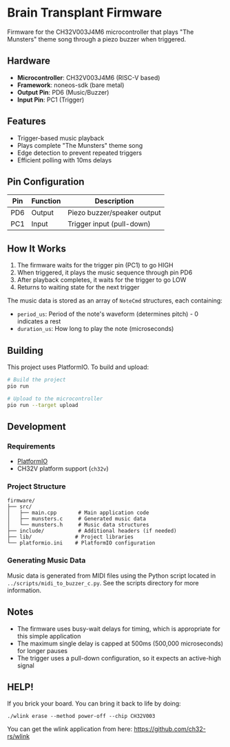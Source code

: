 # Brain Transplant Firmware

Firmware for the CH32V003J4M6 microcontroller that plays "The Munsters" theme song through a piezo buzzer when triggered.

## Hardware

- **Microcontroller**: CH32V003J4M6 (RISC-V based)
- **Framework**: noneos-sdk (bare metal)
- **Output Pin**: PD6 (Music/Buzzer)
- **Input Pin**: PC1 (Trigger)

## Features

- Trigger-based music playback
- Plays complete "The Munsters" theme song
- Edge detection to prevent repeated triggers
- Efficient polling with 10ms delays

## Pin Configuration

| Pin | Function | Description |
|-----|----------|-------------|
| PD6 | Output | Piezo buzzer/speaker output |
| PC1 | Input | Trigger input (pull-down) |

## How It Works

1. The firmware waits for the trigger pin (PC1) to go HIGH
2. When triggered, it plays the music sequence through pin PD6
3. After playback completes, it waits for the trigger to go LOW
4. Returns to waiting state for the next trigger

The music data is stored as an array of `NoteCmd` structures, each containing:
- `period_us`: Period of the note's waveform (determines pitch) - 0 indicates a rest
- `duration_us`: How long to play the note (microseconds)

## Building

This project uses PlatformIO. To build and upload:

```bash
# Build the project
pio run

# Upload to the microcontroller
pio run --target upload
```

## Development

### Requirements

- [PlatformIO](https://platformio.org/)
- CH32V platform support (`ch32v`)

### Project Structure

```
firmware/
├── src/
│   ├── main.cpp       # Main application code
│   ├── munsters.c     # Generated music data
│   └── munsters.h     # Music data structures
├── include/           # Additional headers (if needed)
├── lib/              # Project libraries
└── platformio.ini    # PlatformIO configuration
```

### Generating Music Data

Music data is generated from MIDI files using the Python script located in `../scripts/midi_to_buzzer_c.py`. See the scripts directory for more information.

## Notes

- The firmware uses busy-wait delays for timing, which is appropriate for this simple application
- The maximum single delay is capped at 500ms (500,000 microseconds) for longer pauses
- The trigger uses a pull-down configuration, so it expects an active-high signal


## HELP!

If you brick your board. You can bring it back to life by doing:

```
./wlink erase --method power-off --chip CH32V003 
```

You can get the wlink application from here: https://github.com/ch32-rs/wlink